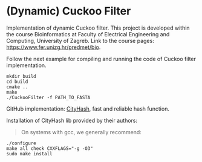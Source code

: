 # (Dynamic) Cuckoo Filter
Implementation of dynamic Cuckoo filter.
This project is developed within the course Bioinformatics at Faculty of Electrical Engineering and Computing,
University of Zagreb.
Link to the course pages: https://www.fer.unizg.hr/predmet/bio.

Follow the next example for compiling and running the code of Cuckoo filter implementation. 
```
mkdir build
cd build
cmake ..
make
./CuckooFilter -f PATH_TO_FASTA
```
  

GitHub implementation: [CityHash](https://github.com/google/cityhash), fast and reliable hash function.

Installation of CityHash lib provided by their authors:
   > On systems with gcc, we generally recommend:

    ./configure
    make all check CXXFLAGS="-g -O3"
    sudo make install
